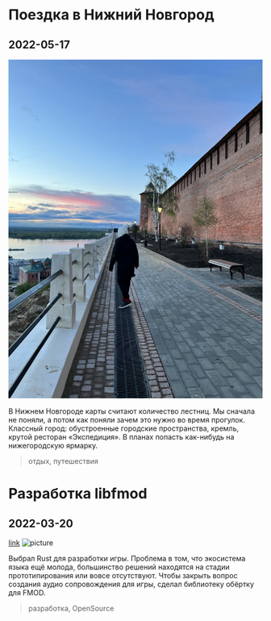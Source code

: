 # Поездка в Нижний Новгород

## 2022-05-17

![picture](2022/nizhny.jpg)

В Нижнем Новгороде карты считают количество лестниц. Мы сначала не поняли, а потом как поняли зачем это нужно во время
прогулок. Классный город: обустроенные городские пространства, кремль, крутой ресторан «Экспедиция». В планах попасть
как-нибудь на нижегородскую ярмарку.

> отдых, путешествия

# Разработка libfmod

## 2022-03-20

[link](https://github.com/lebedec/libfmod)
![picture](https://opengraph.githubassets.com/6755596e35bb04c518748439fb933e5990803f0434a1f5ac8b041a688f1e4d1a/lebedec/libfmod)

Выбрал Rust для разработки игры. Проблема в том, что экосистема языка ещё молода, большинство решений находятся на
стадии прототипирования или вовсе отсутствуют. Чтобы закрыть вопрос создания аудио сопровождения для игры, сделал
библиотеку обёртку для FMOD.

> разработка, OpenSource